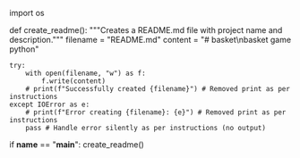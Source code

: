 import os

def create_readme():
    """Creates a README.md file with project name and description."""
    filename = "README.md"
    content = "# basket\nbasket game python"

    try:
        with open(filename, "w") as f:
            f.write(content)
        # print(f"Successfully created {filename}") # Removed print as per instructions
    except IOError as e:
        # print(f"Error creating {filename}: {e}") # Removed print as per instructions
        pass # Handle error silently as per instructions (no output)

if __name__ == "__main__":
    create_readme()